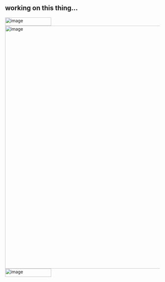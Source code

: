 
## working on this thing...
<img width="150" height="27" alt="image" src="https://github.com/user-attachments/assets/300dff9d-5b67-4a21-8412-9bcd0c648e4c" />

<img width="920" height="788" alt="image" src="https://github.com/user-attachments/assets/bd5d5668-8461-45cf-8598-a1f8e64ee031" />

<img width="150" height="27" alt="image" src="https://github.com/user-attachments/assets/2a7a94b6-034b-45fc-9939-dafb64dc4840" />


<!--
**spxmmy/spxmmy** is a ✨ _special_ ✨ repository because its `README.md` (this file) appears on your GitHub profile.

Here are some ideas to get you started:

- 🔭 I’m currently working on ...
- 🌱 I’m currently learning ...
- 👯 I’m looking to collaborate on ...
- 🤔 I’m looking for help with ...
- 💬 Ask me about ...
- 📫 How to reach me: ...
- 😄 Pronouns: ...
- ⚡ Fun fact: ...
-->
